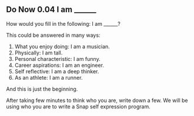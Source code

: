 ## Do Now 0.04 I am ______

How would you fill in the following: I am ______?

This could be answered in many ways:
1. What you enjoy doing: I am a musician.
2. Physically: I am tall.
3. Personal characteristic: I am funny.
4. Career aspirations: I am an engineer.
5. Self reflective: I am a deep thinker.
6. As an athlete: I am a runner.

And this is just the beginning.  

After taking few minutes to think who you are, write down a few.  We will be using who you are to write a Snap self expression program.
